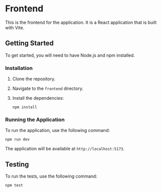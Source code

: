 # Frontend

This is the frontend for the application. It is a React application that is built with Vite.

## Getting Started

To get started, you will need to have Node.js and npm installed.

### Installation

1.  Clone the repository.
2.  Navigate to the `frontend` directory.
3.  Install the dependencies:

    ```
    npm install
    ```

### Running the Application

To run the application, use the following command:

```
npm run dev
```

The application will be available at `http://localhost:5173`.

## Testing

To run the tests, use the following command:

```
npm test
```
